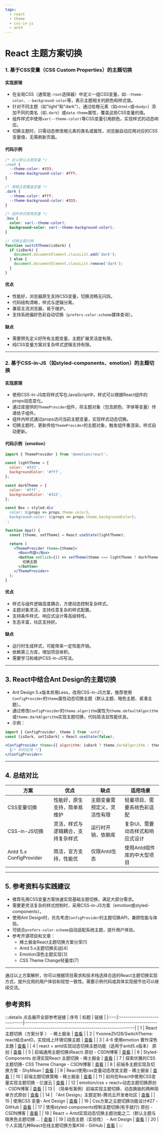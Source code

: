 ```yaml
---
tags:
  - react
  - theme
  - css-in-js
  - antd
---
```


# React 主题方案切换

### 1. 基于CSS变量（CSS Custom Properties）的主题切换

#### 实现原理
- 在全局CSS（通常是`:root`选择器）中定义一组CSS变量，如`--theme-color`、`--background-color`等，表示主题相关的颜色和样式值。
- 针对不同主题（如"light"和"dark"），通过给根元素（如`<html>`或`<body>`）添加不同的类名（如`.dark`）或`data-theme`属性，覆盖这些CSS变量的值。
- 组件样式中使用`var(--theme-color)`等CSS变量引用颜色，实现样式的动态响应。
- 切换主题时，只需动态修改根元素的类名或属性，浏览器自动应用对应的CSS变量值，无需刷新页面。

#### 代码示例
```css
/* 定义默认主题变量 */
:root {
  --theme-color: #333;
  --theme-background-color: #fff;
}

/* 黑暗主题覆盖变量 */
.dark {
  --theme-color: #fff;
  --theme-background-color: #333;
}

/* 组件样式使用变量 */
.box {
  color: var(--theme-color);
  background-color: var(--theme-background-color);
}
```

```js
// 切换主题示例
function switchTheme(isDark) {
  if (isDark) {
    document.documentElement.classList.add('dark');
  } else {
    document.documentElement.classList.remove('dark');
  }
}
```

#### 优点
- 性能好，浏览器原生支持CSS变量，切换流畅无闪烁。
- 代码结构清晰，样式与逻辑分离。
- 兼容主流浏览器，易于维护。
- 支持系统偏好色彩自动切换（`prefers-color-scheme`媒体查询）。

#### 缺点
- 需要预先定义好所有主题变量，主题扩展灵活度有限。
- 纯CSS变量方案对复杂样式逻辑支持有限。

---

### 2. 基于CSS-in-JS（如styled-components、emotion）的主题切换

#### 实现原理
- 使用CSS-in-JS库将样式写在JavaScript中，样式可以根据React组件的props动态变化。
- 通过库提供的`ThemeProvider`组件，将主题对象（包含颜色、字体等变量）传递给子组件。
- 组件内样式通过props访问当前主题变量，实现样式动态切换。
- 切换主题时，更新传给`ThemeProvider`的主题对象，触发组件重渲染，样式自动更新。

#### 代码示例（emotion）
```jsx
import { ThemeProvider } from '@emotion/react';

const lightTheme = {
  color: '#333',
  backgroundColor: '#fff',
};

const darkTheme = {
  color: '#fff',
  backgroundColor: '#333',
};

const Box = styled.div`
  color: ${props => props.theme.color};
  background-color: ${props => props.theme.backgroundColor};
`;

function App() {
  const [theme, setTheme] = React.useState(lightTheme);

  return (
    <ThemeProvider theme={theme}>
      <Box>内容</Box>
      <button onClick={() => setTheme(theme === lightTheme ? darkTheme : lightTheme)}>
        切换主题
      </button>
    </ThemeProvider>
  );
}
```

#### 优点
- 样式与组件逻辑高度耦合，方便动态控制复杂样式。
- 主题对象灵活，支持任意复杂的样式配置。
- 支持条件样式、响应式设计等高级特性。
- 生态丰富，社区支持好。

#### 缺点
- 运行时生成样式，可能带来一定性能开销。
- 依赖第三方库，增加项目体积。
- 需要学习和维护CSS-in-JS写法。

---

## 3. React中结合Ant Design的主题切换

- Ant Design 5.x版本弃用Less，改用CSS-in-JS方案，推荐使用`ConfigProvider`的`theme`属性动态切换主题（默认主题、暗色主题、紧凑主题）。
- 通过修改`ConfigProvider`的`theme.algorithm`属性为`theme.defaultAlgorithm`或`theme.darkAlgorithm`实现主题切换，代码简洁且性能优良。
- 示例：
```jsx
import { ConfigProvider, theme } from 'antd';
const [isDark, setIsDark] = React.useState(false);

<ConfigProvider theme={{ algorithm: isDark ? theme.darkAlgorithm : theme.defaultAlgorithm }}>
  {/* 你的应用 */}
</ConfigProvider>
```

---

## 4. 总结对比

| 方案               | 优点                               | 缺点                             | 适用场景                         |
|--------------------|----------------------------------|--------------------------------|--------------------------------|
| CSS变量切换         | 性能好，原生支持，简单易维护       | 主题变量需预定义，灵活性有限     | 轻量项目、需要系统色彩适配       |
| CSS-in-JS切换       | 灵活，样式与逻辑耦合，支持复杂样式 | 运行时开销，依赖库               | 复杂UI、需要动态样式和响应式设计 |
| Antd 5.x ConfigProvider | 简洁，官方支持，性能优             | 仅限Antd生态                    | 使用Antd组件库的中大型项目       |

---

## 5. 参考资料与实践建议

- 推荐先用CSS变量方案快速实现基础主题切换，满足大部分需求。
- 需要更灵活复杂的样式控制时，采用CSS-in-JS方案（emotion或styled-components）。
- 使用Ant Design时，优先考虑`ConfigProvider`的主题切换API，兼顾性能与体验。
- 可结合`prefers-color-scheme`自动适配系统主题，提升用户体验。
- 参考开源项目和文章：
  - 稀土掘金React主题切换方案分享[1]
  - Antd 5.x主题切换实战[4]
  - Emotion深色主题实现[3]
  - CSS Theme Change轻量库[7]

---

通过以上方案解析，你可以根据项目需求和技术栈选择合适的React主题切换实现方式，提升应用的用户体验和视觉一致性。需要示例代码或具体实现细节也可以继续交流。

## 参考资料

:::details 点击展开全部参考链接
| 序号 | 标题 | 链接 |
|:---:|:-----------------------------|:-------------------------------------------------------------------------------------------------------------------------------------|
| 1   | React 主题切换（方案分享 ） - 稀土掘金 | [查看](https://juejin.cn/post/7302624942046429224) |
| 2   | YvonneZh128/SwitchTheme: react结合antD，实现线上环境切换主题 | [查看](https://github.com/YvonneZh128/SwitchTheme) |
| 3   | 4-6 使用emotion 實作深色主題 | [查看](https://pjchender.github.io/react-bootcamp/docs/book/ch4/4-6) |
| 4   | react + antd实现动态切换主题功能（适用于antd5.x版本） 原创 | [查看](https://blog.csdn.net/m0_58016522/article/details/131168634) |
| 5   | 前端通用主题切换(React) 原创 - CSDN博客 | [查看](https://blog.csdn.net/GXSmile/article/details/137380205) |
| 6   | Styled-Components 丝滑实现React 主题切换 - 稀土掘金 | [查看](https://juejin.cn/post/7102406632692252679) |
| 7   | 探索优雅的CSS主题切换- CSS Theme Change - CSDN博客 | [查看](https://blog.csdn.net/gitblog_00061/article/details/138894091) |
| 8   | 前端多主题实现及切换方案 - ShyMean | [查看](https://www.shymean.com/article/%E5%89%8D%E7%AB%AF%E5%A4%9A%E4%B8%BB%E9%A2%98%E5%AE%9E%E7%8E%B0%E5%8F%8A%E5%88%87%E6%8D%A2%E6%96%B9%E6%A1%88) |
| 9   | React使用css变量动态改变主题 - 稀土掘金 | [查看](https://juejin.cn/post/7162119559145750564) |
| 10  | 前端主题切换策略 - 稀土掘金 | [查看](https://juejin.cn/post/7327825616773464064) |
| 11  | 如何在React中使用CSS变量实现主题切换 - 亿速云 | [查看](https://www.yisu.com/zixun/842977.html) |
| 12  | emotion/css + react+动态主题切换原创 - CSDN博客 | [查看](https://blog.csdn.net/m0_56590688/article/details/146577628) |
| 13  | （简单有案例）前端实现主题切换、动态换肤的两种简单方式原创 | [查看](https://blog.csdn.net/qq_59747594/article/details/136079700) |
| 14  | 『Ant Design』主题定制-腾讯云开发者社区 | [查看](https://cloud.tencent.com/developer/article/2384239) |
| 15  | 使用CSS 变量- Ant Design | [查看](https://ant.design/docs/react/css-variables-cn/) |
| 16  | Css方案之主题切换功能设计#27 - GitHub | [查看](https://github.com/lio-mengxiang/mx-design/issues/27) |
| 17  | 使用styled-components控制主题切换(有手就行) 原创 - CSDN博客 | [查看](https://blog.csdn.net/Dongfang_project/article/details/129955559) |
| 18  | React + Antd实现动态切换主题功能之二（默认主题与暗黑色主题切换 ... | [查看](https://blog.csdn.net/m0_58016522/article/details/122067153) |
| 19  | 动态主题（实验性） - Ant Design | [查看](https://4x.ant.design/docs/react/customize-theme-variable-cn) |
| 20  | 个人实践几种React在线主题切换方案#36 - GitHub | [查看](https://github.com/DaodaoW/huluntuntao/issues/36) |
:::
